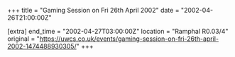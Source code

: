+++
title = "Gaming Session on Fri 26th April 2002"
date = "2002-04-26T21:00:00Z"

[extra]
end_time = "2002-04-27T03:00:00Z"
location = "Ramphal R0.03/4"
original = "https://uwcs.co.uk/events/gaming-session-on-fri-26th-april-2002-1474488930305/"
+++



